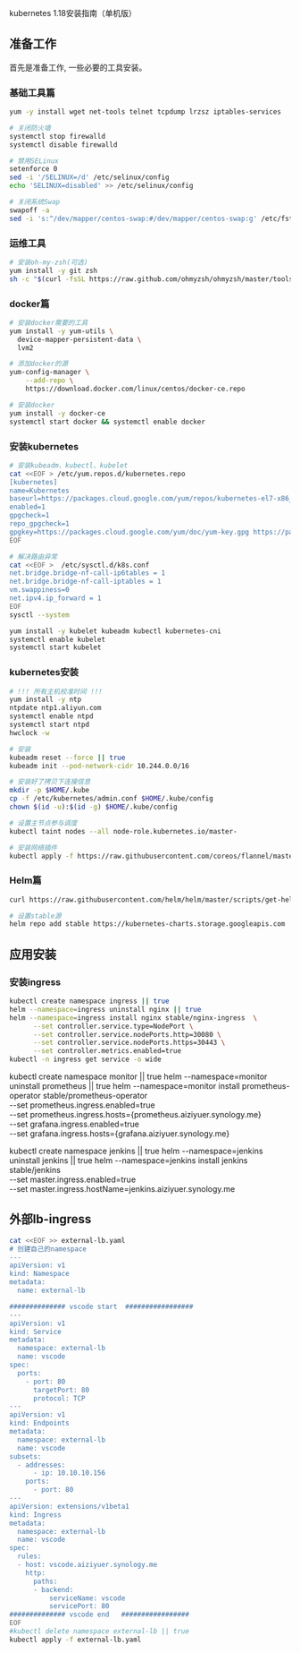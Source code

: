 kubernetes 1.18安装指南（单机版）


## 准备工作

首先是准备工作, 一些必要的工具安装。


### 基础工具篇

``` bash
yum -y install wget net-tools telnet tcpdump lrzsz iptables-services

# 关闭防火墙
systemctl stop firewalld
systemctl disable firewalld

# 禁用SELinux
setenforce 0
sed -i '/SELINUX=/d' /etc/selinux/config
echo 'SELINUX=disabled' >> /etc/selinux/config

# 关闭系统Swap
swapoff -a
sed -i 's:^/dev/mapper/centos-swap:#/dev/mapper/centos-swap:g' /etc/fstab

```

### 运维工具

``` bash
# 安装oh-my-zsh(可选)
yum install -y git zsh
sh -c "$(curl -fsSL https://raw.github.com/ohmyzsh/ohmyzsh/master/tools/install.sh)"

```

### docker篇

``` bash 
# 安装docker需要的工具
yum install -y yum-utils \
  device-mapper-persistent-data \
  lvm2

# 添加docker的源
yum-config-manager \
    --add-repo \
    https://download.docker.com/linux/centos/docker-ce.repo

# 安装docker
yum install -y docker-ce
systemctl start docker && systemctl enable docker

```

###  安装kubernetes

``` bash
# 安装kubeadm、kubectl、kubelet
cat <<EOF > /etc/yum.repos.d/kubernetes.repo
[kubernetes]
name=Kubernetes
baseurl=https://packages.cloud.google.com/yum/repos/kubernetes-el7-x86_64
enabled=1
gpgcheck=1
repo_gpgcheck=1
gpgkey=https://packages.cloud.google.com/yum/doc/yum-key.gpg https://packages.cloud.google.com/yum/doc/rpm-package-key.gpg
EOF

# 解决路由异常
cat <<EOF >  /etc/sysctl.d/k8s.conf
net.bridge.bridge-nf-call-ip6tables = 1
net.bridge.bridge-nf-call-iptables = 1
vm.swappiness=0
net.ipv4.ip_forward = 1
EOF
sysctl --system

yum install -y kubelet kubeadm kubectl kubernetes-cni
systemctl enable kubelet
systemctl start kubelet

```

### kubernetes安装

``` bash
# !!! 所有主机校准时间 !!!
yum install -y ntp
ntpdate ntp1.aliyun.com
systemctl enable ntpd
systemctl start ntpd
hwclock -w

# 安装
kubeadm reset --force || true
kubeadm init --pod-network-cidr 10.244.0.0/16

# 安装好了拷贝下连接信息
mkdir -p $HOME/.kube
cp -f /etc/kubernetes/admin.conf $HOME/.kube/config
chown $(id -u):$(id -g) $HOME/.kube/config

# 设置主节点参与调度
kubectl taint nodes --all node-role.kubernetes.io/master-

# 安装网络插件
kubectl apply -f https://raw.githubusercontent.com/coreos/flannel/master/Documentation/kube-flannel.yml

```

### Helm篇

``` bash
curl https://raw.githubusercontent.com/helm/helm/master/scripts/get-helm-3 | bash

# 设置stable源
helm repo add stable https://kubernetes-charts.storage.googleapis.com

```

## 应用安装

### 安装ingress

``` bash
kubectl create namespace ingress || true
helm --namespace=ingress uninstall nginx || true
helm --namespace=ingress install nginx stable/nginx-ingress  \
      --set controller.service.type=NodePort \
      --set controller.service.nodePorts.http=30080 \
      --set controller.service.nodePorts.https=30443 \
      --set controller.metrics.enabled=true 
kubectl -n ingress get service -o wide
```



kubectl create namespace monitor || true
helm --namespace=monitor uninstall prometheus || true
helm --namespace=monitor install prometheus-operator stable/prometheus-operator \
      --set prometheus.ingress.enabled=true \
      --set prometheus.ingress.hosts={prometheus.aiziyuer.synology.me} \
      --set grafana.ingress.enabled=true \
      --set grafana.ingress.hosts={grafana.aiziyuer.synology.me} 

kubectl create namespace jenkins || true
helm --namespace=jenkins uninstall jenkins || true
helm --namespace=jenkins install jenkins stable/jenkins \
      --set master.ingress.enabled=true \
      --set master.ingress.hostName=jenkins.aiziyuer.synology.me


## 外部lb-ingress

``` bash
cat <<EOF >> external-lb.yaml
# 创建自己的namespace
---
apiVersion: v1
kind: Namespace
metadata:
  name: external-lb

############## vscode start  #################
---
apiVersion: v1
kind: Service
metadata:
  namespace: external-lb
  name: vscode
spec:
  ports:
    - port: 80
      targetPort: 80
      protocol: TCP
---
apiVersion: v1
kind: Endpoints
metadata:
  namespace: external-lb
  name: vscode
subsets:
  - addresses:
      - ip: 10.10.10.156
    ports:
      - port: 80
---
apiVersion: extensions/v1beta1
kind: Ingress
metadata:
  namespace: external-lb
  name: vscode
spec:
  rules:
  - host: vscode.aiziyuer.synology.me
    http:
      paths:
      - backend:
          serviceName: vscode
          servicePort: 80
############## vscode end   #################
EOF
#kubectl delete namespace external-lb || true
kubectl apply -f external-lb.yaml

```